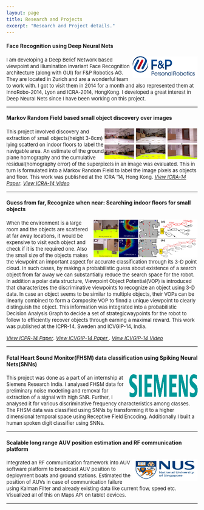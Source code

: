 ```yaml
---
layout: page
title: Research and Projects
excerpt: "Research and Project details."
---
```



#### Face Recognition using Deep Neural Nets
<img src="/images/fp.png" width="171" height="57" align="right">
<font size="2">
I am developing a Deep Belief Network based viewpoint and illumination invariant Face Recognition architecture (along with GUI) for F&P Robotics AG. They are located in Zurich and are a wonderful team to work with. 
I got to visit them in 2014 for a month and also represented them at InnoRobo-2014, Lyon and ICRA-2014, HongKong. I developed a great interest in Deep Neural Nets since I have been working on this project.
</font>

<hr>

#### Markov Random Field based small object discovery over images
<img src="/images/small_object.png" width="246" height="82" align="right">
 <font size="2">
 This project involved discovery and extraction of small objects(height 3-8cm) lying scatterd on indoor floors to label the navigable area. An estimate of the ground plane homography and the cumulative residual(homography error) of the superpixels in an image was evaluated. This in turn is formulated into a Markov Random Field to label the image pixels as objects and floor. This work
 was published at the ICRA '14, Hong Kong. <em><a href="/docs/Suryansh_etal_ICRA_14.pdf">View ICRA-14 Paper</a></em>. <em><a href="https://www.youtube.com/watch?v=WPZQbYSef78">View ICRA-14 Video</a></em> 
 </font>

<hr>

#### Guess from far, Recognize when near: Searching indoor floors for small objects
<img src="/images/icra_img.png" width="275" height="100" align="right">

<p> <font size="2">When the environment is a large room and the objects are scattered at far away locations, it would be expensive to visit each object and check if it is the required one. Also the small size of the objects makes the viewpoint an important aspect for accurate classification through its 3-D point cloud. In such cases, by making a probabilistic guess about existence of a search object from far away we can substantially reduce the search space for the robot. In addition a polar data structure, Viewpoint Object Potential(VOP) is introduced that characterizes the discriminative viewpoints to recognize an object using 3-D data. In case an object seems to be similar to multiple objects, their VOPs can be linearly combined to form a Composite VOP to finnd a unique viewpoint to clearly distinguish the object. This information was integrated into a probabilistic Decision Analysis Graph to decide a set of strategicwaypoints for the robot to follow to efficiently recover objects through earning a maximal reward. This work was published at the ICPR-14, Sweden and ICVGIP-14, India. </font> </p>

<p> <font size="2"><em><a href="/docs/Sudhanshu_etal_ICPR_14.pdf">View ICPR-14 Paper</a></em>. <em><a href="/docs/Siva_etal_ICVGIP_14.pdf">View ICVGIP-14 Paper
</a></em>. <em><a href="https://www.youtube.com/watch?v=4ZpH4LM7EO0">View ICVGIP-14 Video</a></em> </font></p>


<hr>

#### Fetal Heart Sound Monitor(FHSM) data classification using Spiking Neural Nets(SNNs)
<img src="/images/siemens.png" width="180" height="60" align="right">
<font size="2">
	This project was done as a part of an internship at Siemens Research India. I analysed FHSM data for preliminary noise modelling and removal for extraction of a signal with high SNR. Further, I analysed it for various discriminative frequency characteristics among classes. The FHSM data was classified using SNNs by transforming it to a higher dimensional temporal space using Receptive Field Encoding. Additionally I built a human spoken digit classifier using SNNs.
</font>

<hr>

#### Scalable long range AUV position estimation and RF communication platform
<img src="/images/nus.jpg" width="171" height="57" align="right">
<font size="2">
Integrated an RF communication framework into AUV software platform to broadcast AUV
position to deployment boats and ground stations. Estimated the position of AUVs in case of communication failure using Kalman Filter and already existing data like current flow, speed etc. Visualized all of this on Maps API on tablet devices.
</font>

<hr>


<script>
  (function(i,s,o,g,r,a,m){i['GoogleAnalyticsObject']=r;i[r]=i[r]||function(){
  (i[r].q=i[r].q||[]).push(arguments)},i[r].l=1*new Date();a=s.createElement(o),
  m=s.getElementsByTagName(o)[0];a.async=1;a.src=g;m.parentNode.insertBefore(a,m)
  })(window,document,'script','//www.google-analytics.com/analytics.js','ga');

  ga('create', 'UA-59912294-1', 'auto');
  ga('send', 'pageview');

</script>

